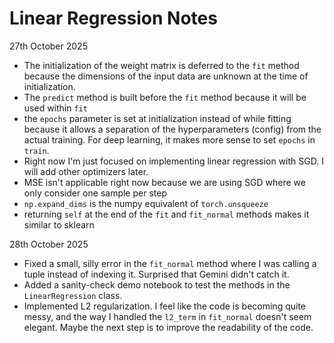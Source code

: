 # Linear Regression Notes

27th October 2025

- The initialization of the weight matrix is deferred to the `fit` method because the dimensions of the input data are unknown at the time of initialization.
- The `predict` method is built before the `fit` method because it will be used within `fit`
- the `epochs` parameter is set at initialization instead of while fitting because it allows a separation of the hyperparameters (config) from the actual training. For deep learning, it makes more sense to set `epochs` in `train`.
- Right now I'm just focused on implementing linear regression with SGD. I will add other optimizers later.
- MSE isn't applicable right now because we are using SGD where we only consider one sample per step
- `np.expand_dims` is the numpy equivalent of `torch.unsqueeze`
- returning `self` at the end of the `fit` and `fit_normal` methods makes it similar to sklearn

28th October 2025
- Fixed a small, silly error in the `fit_normal` method where I was calling a tuple instead of indexing it. Surprised that Gemini didn't catch it.
- Added a sanity-check demo notebook to test the methods in the `LinearRegression` class.
- Implemented L2 regularization. I feel like the code is becoming quite messy, and the way I handled the `l2_term` in `fit_normal` doesn't seem elegant. Maybe the next step is to improve the readability of the code.